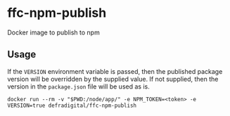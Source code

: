 # ffc-npm-publish
Docker image to publish to npm

## Usage
If the `VERSION` environment variable is passed, then the published package version will be overridden by the supplied value.  If not supplied, then the version in the `package.json` file will be used as is.

```
docker run --rm -v "$PWD:/node/app/" -e NPM_TOKEN=<token> -e VERSION=true defradigital/ffc-npm-publish
```
